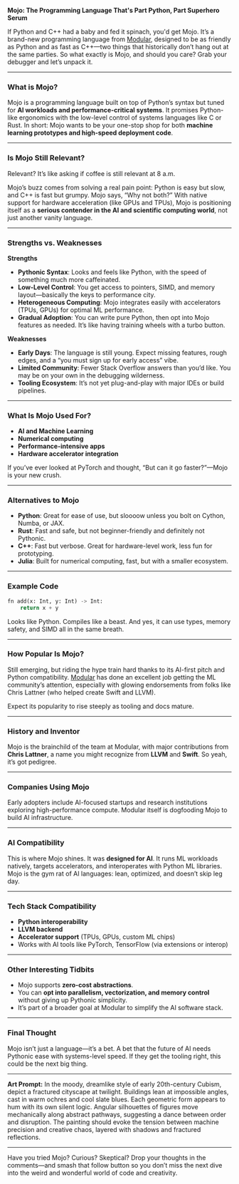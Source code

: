 **Mojo: The Programming Language That's Part Python, Part Superhero Serum**

If Python and C++ had a baby and fed it spinach, you'd get Mojo. It’s a brand-new programming language from [Modular](https://www.modular.com/mojo), designed to be as friendly as Python and as fast as C++—two things that historically don’t hang out at the same parties. So what exactly is Mojo, and should you care? Grab your debugger and let’s unpack it.

---

### What is Mojo?

Mojo is a programming language built on top of Python’s syntax but tuned for **AI workloads and performance-critical systems**. It promises Python-like ergonomics with the low-level control of systems languages like C or Rust. In short: Mojo wants to be your one-stop shop for both **machine learning prototypes and high-speed deployment code**.

---

### Is Mojo Still Relevant?

Relevant? It’s like asking if coffee is still relevant at 8 a.m.

Mojo’s buzz comes from solving a real pain point: Python is easy but slow, and C++ is fast but grumpy. Mojo says, “Why not both?” With native support for hardware acceleration (like GPUs and TPUs), Mojo is positioning itself as a **serious contender in the AI and scientific computing world**, not just another vanity language.

---

### Strengths vs. Weaknesses

**Strengths**

* **Pythonic Syntax**: Looks and feels like Python, with the speed of something much more caffeinated.
* **Low-Level Control**: You get access to pointers, SIMD, and memory layout—basically the keys to performance city.
* **Heterogeneous Computing**: Mojo integrates easily with accelerators (TPUs, GPUs) for optimal ML performance.
* **Gradual Adoption**: You can write pure Python, then opt into Mojo features as needed. It’s like having training wheels with a turbo button.

**Weaknesses**

* **Early Days**: The language is still young. Expect missing features, rough edges, and a “you must sign up for early access” vibe.
* **Limited Community**: Fewer Stack Overflow answers than you’d like. You may be on your own in the debugging wilderness.
* **Tooling Ecosystem**: It’s not yet plug-and-play with major IDEs or build pipelines.

---

### What Is Mojo Used For?

* **AI and Machine Learning**
* **Numerical computing**
* **Performance-intensive apps**
* **Hardware accelerator integration**

If you’ve ever looked at PyTorch and thought, “But can it go faster?”—Mojo is your new crush.

---

### Alternatives to Mojo

* **Python**: Great for ease of use, but sloooow unless you bolt on Cython, Numba, or JAX.
* **Rust**: Fast and safe, but not beginner-friendly and definitely not Pythonic.
* **C++**: Fast but verbose. Great for hardware-level work, less fun for prototyping.
* **Julia**: Built for numerical computing, fast, but with a smaller ecosystem.

---

### Example Code

```python
fn add(x: Int, y: Int) -> Int:
    return x + y
```

Looks like Python. Compiles like a beast. And yes, it can use types, memory safety, and SIMD all in the same breath.

---

### How Popular Is Mojo?

Still emerging, but riding the hype train hard thanks to its AI-first pitch and Python compatibility. [Modular](https://www.modular.com) has done an excellent job getting the ML community’s attention, especially with glowing endorsements from folks like Chris Lattner (who helped create Swift and LLVM).

Expect its popularity to rise steeply as tooling and docs mature.

---

### History and Inventor

Mojo is the brainchild of the team at Modular, with major contributions from **Chris Lattner**, a name you might recognize from **LLVM** and **Swift**. So yeah, it’s got pedigree.

---

### Companies Using Mojo

Early adopters include AI-focused startups and research institutions exploring high-performance compute. Modular itself is dogfooding Mojo to build AI infrastructure.

---

### AI Compatibility

This is where Mojo shines. It was **designed for AI**. It runs ML workloads natively, targets accelerators, and interoperates with Python ML libraries. Mojo is the gym rat of AI languages: lean, optimized, and doesn’t skip leg day.

---

### Tech Stack Compatibility

* **Python interoperability**
* **LLVM backend**
* **Accelerator support** (TPUs, GPUs, custom ML chips)
* Works with AI tools like PyTorch, TensorFlow (via extensions or interop)

---

### Other Interesting Tidbits

* Mojo supports **zero-cost abstractions**.
* You can **opt into parallelism, vectorization, and memory control** without giving up Pythonic simplicity.
* It’s part of a broader goal at Modular to simplify the AI software stack.

---

### Final Thought

Mojo isn’t just a language—it’s a bet. A bet that the future of AI needs Pythonic ease with systems-level speed. If they get the tooling right, this could be the next big thing.

---

**Art Prompt:**
In the moody, dreamlike style of early 20th-century Cubism, depict a fractured cityscape at twilight. Buildings lean at impossible angles, cast in warm ochres and cool slate blues. Each geometric form appears to hum with its own silent logic. Angular silhouettes of figures move mechanically along abstract pathways, suggesting a dance between order and disruption. The painting should evoke the tension between machine precision and creative chaos, layered with shadows and fractured reflections.

---

Have you tried Mojo? Curious? Skeptical? Drop your thoughts in the comments—and smash that follow button so you don’t miss the next dive into the weird and wonderful world of code and creativity.
